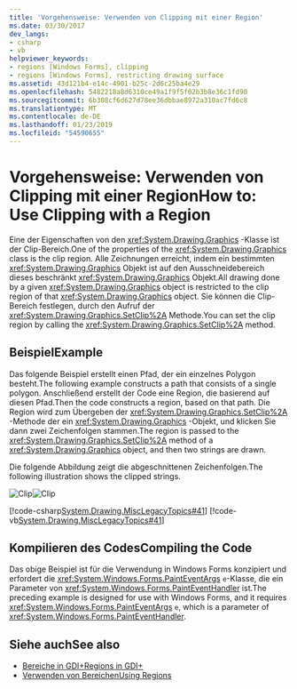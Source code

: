 ```yaml
---
title: 'Vorgehensweise: Verwenden von Clipping mit einer Region'
ms.date: 03/30/2017
dev_langs:
- csharp
- vb
helpviewer_keywords:
- regions [Windows Forms], clipping
- regions [Windows Forms], restricting drawing surface
ms.assetid: 43d121b4-e14c-4901-b25c-2d6c25ba4e29
ms.openlocfilehash: 5482218a8d6310ce49a1f9f5f02b3b8e36c1fd90
ms.sourcegitcommit: 6b308cf6d627d78ee36dbbae8972a310ac7fd6c8
ms.translationtype: MT
ms.contentlocale: de-DE
ms.lasthandoff: 01/23/2019
ms.locfileid: "54590655"
---
```

# <a name="how-to-use-clipping-with-a-region"></a><span data-ttu-id="015a3-102">Vorgehensweise: Verwenden von Clipping mit einer Region</span><span class="sxs-lookup"><span data-stu-id="015a3-102">How to: Use Clipping with a Region</span></span>
<span data-ttu-id="015a3-103">Eine der Eigenschaften von den <xref:System.Drawing.Graphics> -Klasse ist der Clip-Bereich.</span><span class="sxs-lookup"><span data-stu-id="015a3-103">One of the properties of the <xref:System.Drawing.Graphics> class is the clip region.</span></span> <span data-ttu-id="015a3-104">Alle Zeichnungen erreicht, indem ein bestimmten <xref:System.Drawing.Graphics> Objekt ist auf den Ausschneidebereich dieses beschränkt <xref:System.Drawing.Graphics> Objekt.</span><span class="sxs-lookup"><span data-stu-id="015a3-104">All drawing done by a given <xref:System.Drawing.Graphics> object is restricted to the clip region of that <xref:System.Drawing.Graphics> object.</span></span> <span data-ttu-id="015a3-105">Sie können die Clip-Bereich festlegen, durch den Aufruf der <xref:System.Drawing.Graphics.SetClip%2A> Methode.</span><span class="sxs-lookup"><span data-stu-id="015a3-105">You can set the clip region by calling the <xref:System.Drawing.Graphics.SetClip%2A> method.</span></span>  
  
## <a name="example"></a><span data-ttu-id="015a3-106">Beispiel</span><span class="sxs-lookup"><span data-stu-id="015a3-106">Example</span></span>  
 <span data-ttu-id="015a3-107">Das folgende Beispiel erstellt einen Pfad, der ein einzelnes Polygon besteht.</span><span class="sxs-lookup"><span data-stu-id="015a3-107">The following example constructs a path that consists of a single polygon.</span></span> <span data-ttu-id="015a3-108">Anschließend erstellt der Code eine Region, die basierend auf diesen Pfad.</span><span class="sxs-lookup"><span data-stu-id="015a3-108">Then the code constructs a region, based on that path.</span></span> <span data-ttu-id="015a3-109">Die Region wird zum Übergeben der <xref:System.Drawing.Graphics.SetClip%2A> -Methode der ein <xref:System.Drawing.Graphics> -Objekt, und klicken Sie dann zwei Zeichenfolgen stammen.</span><span class="sxs-lookup"><span data-stu-id="015a3-109">The region is passed to the <xref:System.Drawing.Graphics.SetClip%2A> method of a <xref:System.Drawing.Graphics> object, and then two strings are drawn.</span></span>  
  
 <span data-ttu-id="015a3-110">Die folgende Abbildung zeigt die abgeschnittenen Zeichenfolgen.</span><span class="sxs-lookup"><span data-stu-id="015a3-110">The following illustration shows the clipped strings.</span></span>  
  
 <span data-ttu-id="015a3-111">![Clip](../../../../docs/framework/winforms/advanced/media/clip1.png "clip1")</span><span class="sxs-lookup"><span data-stu-id="015a3-111">![Clip](../../../../docs/framework/winforms/advanced/media/clip1.png "clip1")</span></span>  
  
 [!code-csharp[System.Drawing.MiscLegacyTopics#41](../../../../samples/snippets/csharp/VS_Snippets_Winforms/System.Drawing.MiscLegacyTopics/CS/Class1.cs#41)]
 [!code-vb[System.Drawing.MiscLegacyTopics#41](../../../../samples/snippets/visualbasic/VS_Snippets_Winforms/System.Drawing.MiscLegacyTopics/VB/Class1.vb#41)]  
  
## <a name="compiling-the-code"></a><span data-ttu-id="015a3-112">Kompilieren des Codes</span><span class="sxs-lookup"><span data-stu-id="015a3-112">Compiling the Code</span></span>  
 <span data-ttu-id="015a3-113">Das obige Beispiel ist für die Verwendung in Windows Forms konzipiert und erfordert die <xref:System.Windows.Forms.PaintEventArgs> `e`-Klasse, die ein Parameter von <xref:System.Windows.Forms.PaintEventHandler> ist.</span><span class="sxs-lookup"><span data-stu-id="015a3-113">The preceding example is designed for use with Windows Forms, and it requires <xref:System.Windows.Forms.PaintEventArgs> `e`, which is a parameter of <xref:System.Windows.Forms.PaintEventHandler>.</span></span>  
  
## <a name="see-also"></a><span data-ttu-id="015a3-114">Siehe auch</span><span class="sxs-lookup"><span data-stu-id="015a3-114">See also</span></span>
- [<span data-ttu-id="015a3-115">Bereiche in GDI+</span><span class="sxs-lookup"><span data-stu-id="015a3-115">Regions in GDI+</span></span>](../../../../docs/framework/winforms/advanced/regions-in-gdi.md)
- [<span data-ttu-id="015a3-116">Verwenden von Bereichen</span><span class="sxs-lookup"><span data-stu-id="015a3-116">Using Regions</span></span>](../../../../docs/framework/winforms/advanced/using-regions.md)
